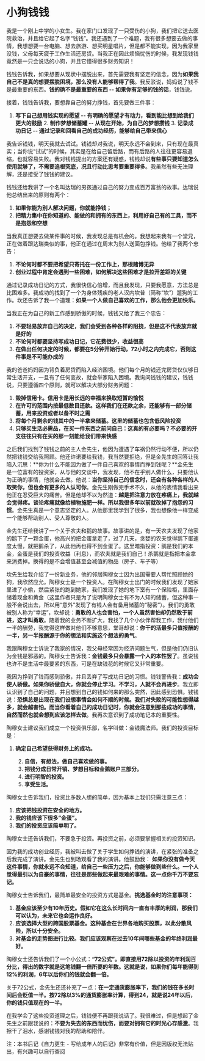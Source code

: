 # 小狗钱钱

  我是一个刚上中学的小女生。我在家门口发现了一只受伤的小狗，我们把它送去医院救治，并且给它起了名字“钱钱”。我还遇到了一个难题，我有很多想要去做的事情，我想想要一台电脑、想去旅游、想买明星唱片，但是都不能实现，因为我家里没钱，父母每天疲于工作生活还房贷。当我正在因此烦恼忧伤的时候，我发现钱钱竟然是一只会说话的小狗，并且它懂得很多财务知识！

  钱钱告诉我，如果想要从现状中摆脱出来，首先需要我有坚定的信念，因为**如果我自己不是真的想要摆脱困境，那么没有人能够帮得了我**。我反驳说，妈妈说了钱不是最重要的东西。**钱的确不是最重要的东西 -- 如果你有足够的钱的话**，钱钱说。

  接着，钱钱告诉我，要想靠自己的努力挣钱，首先要做三件事：

1. **写下自己想用钱实现的愿望  -- 有明确的愿望才有动力，看到能比想到给我们更大的鼓励**
 	2. **制作梦想储蓄罐 -- 从现在开始，为自己的梦想攒钱**
 	3. **记录成功日记 -- 通过记录和回看自己的成功经历，能够给自己带来信心**

  我告诉钱钱，明天我就去试试。钱钱却对我说，明天永远不会到来，只有现在最真实；当你说“试试”的时候，其实是在给自己留后路，而有后路的人往往更容易退缩，也就容易失败。我对钱钱提出的方案还有疑惑，钱钱却说**有些事只要知道怎么使用就够了，不需要追根究底，况且行动比思考要重要得多**。我虽然有些无法理解，还是接受了钱钱的建议。

  钱钱还给我讲了一个名叫达瑞的男孩通过自己的努力变成百万富翁的故事。达瑞说他总结出来的原则有两个：

1. **如果你能为别人解决问题，你就能挣钱；** 
2. **把精力集中在你知道的、能做的和拥有的东西上，利用好自己有的工具，而不是抱怨和空想**

  当我真正想要去做某件事的时候，我发现总是有机会的。我想起来我有一个堂兄，正在做着跟达瑞类似的事，他正在通过在周末为别人送面包挣钱。他给了我两个忠告：

1. **不论何时都不要把希望只寄托在一份工作上，那根赌博无异** 
2.  **创业过程中肯定会遇到一些困难，如何解决这些困难才是拉开差距的关键**

  通过记录成功日记的方式，我很快信心倍增，而且我发现，只要我愿意，方法总是比困难多。我成功的找到了一个为身体残疾的老人汉内坎普（简称“坎”）遛狗的工作。坎还告诉了我一个道理：**如果一个人做自己喜欢的工作，那么他会更加快乐。**

  当我正在为自己的新工作感到骄傲的时候，钱钱又给了我三个忠告：

1. **不要轻易放弃自己的决定，我们会受到各种各样的阻挠，但是这不代表放弃就是好的**
2. **不论何时都要坚持写成功日记，它花费很少，收益很高**
3. **在做出任何决定的时候，都要在5分钟开始行动，72小时之内完成它，否则这件事是不可能办成的**

我的爸爸妈妈因为背负着房贷而陷入经济困境。他们每个月的钱还完房贷仅仅够日常生活开支，一旦有了任何变故，就会举家陷入困境。我询问钱钱的建议，钱钱说，只要遵循四个原则，就可以解决大部分财务问题：

1. **毁掉信用卡。信用卡是用长远的幸福来换取短暂的愉悦**
2. **在许可的范围内按最低数目还款。这样我们在还款之余，还能够有一部分储蓄，用来投资或者以备不时之需**
3. **将每个月剩余的钱其中的一半拿来储蓄。这里的储蓄也包含低风险投资**
4. **只够买生活必需品，在买一件东西之前问自己：这真的有必要吗？不必要的开支往往只有在买的那一刻能给我们带来快感**

 之后我们找到了钱钱之前的主人金先生，他因为遭遇了车祸仍然行动不便，所以仍然把钱钱交给我照顾。他还许诺要给我钱，我当然要拒绝，但是金先生的回答让我陷入沉思：**你为什么不能因为做了一件自己喜欢的事情而挣到钱呢？**金先生是一位富有的投资家，从与他的交谈中，我发现，他不在乎别人做什么，只要他认为正确的事情，他就会去做。他说：**当你坚持自己的信念时，还会有各种各样的人取笑你，但也会有更多的人认可你**。金先生刚做完手术不久，从他的表情我看出来他正在忍受巨大的痛苦。但是他却不以为然道：**越是把注意力放在疼痛上，我就越会觉得疼。谈论疼痛就像给植物施肥一样。所以我很多年以前就改掉了抱怨的习惯**。金先生真是一个意志坚定的人。从他那里我学到了很多，我也想像他一样变成一个能够帮助别人、受人尊敬的人。

  金先生还给我讲了一个关于农夫和鹅的故事。故事讲的是，有一天农夫发现了他家的鹅下了一颗金蛋，他高兴的把金蛋拿走了，过了几天，贪婪的农夫觉得鹅下蛋速度太慢，就把鹅杀了，从此他再也得不到金蛋了。这里暗指投资：鹅是我们的本金，金蛋是我们的投资收益（利息），而农夫就是我们自己！杀鹅就是指把本金拿来消费掉。换得的是不会增值甚至会减值的物品（房子、车子等）

  坎先生给我介绍了一份新业务，他的邻居陶穆女士因为出国需要人帮忙照顾她的狗，我欣然应允。陶穆女士是一个投资人。在陶穆女士出门的时候我们发现了她家里进了小偷，然后紧张的跑到她家，我们发现了她的地下室有一个保险柜，里面存储着现金和黄金（这里作者只是为了说明陶穆女士有不为人知的储蓄，但这种事一般不会说出去，所以用“意外”发现了有钱人会有备用储蓄的“秘密”）。我们的勇敢被别人称为“幸运”，坎却说：**勇敢的人也会害怕，一个人虽然害怕却仍然敢于前进，这才叫勇敢**。随着我的业务不断扩大，我找了几个小伙伴帮我工作，我付他们一半的酬劳，我觉得这样做对他们不够意思，堂哥却说：**你干的活最多只值报酬的一半，另一半报酬源于你的想法和实施这个想法的勇气**。

  我跟陶穆女士诉说了我家的情况，我父母经常因为经济问题生气，但是他们仍旧认为金钱是邪恶的。陶穆女士告诉我：**金钱最多只会暴露一个人的本性罢了**。虽说钱也许不是生活中最要紧的东西，可是在缺钱花的时候它又非常重要。

我因为挣到了钱而感到骄傲，并且丢弃了写成功日记的习惯。钱钱警告我：**成功会使人骄傲。如果你骄傲自大，你就会停止学习。不学习，人就不会再进步**。我立即认识到了自己的问题，并且想到自己的钱如何来的那么突然，因此感到恐惧。钱钱说：**恐惧总是出现在我们设想事情会如何不顺的时候。我们对失败的可能性想得越多，就会越害怕。而当你看着自己的成功日记时，你就会注意到那些成功的事情，自然而然也就会想到应该怎样去做**。我再次意识到了成功笔记本的重要性。

  陶穆女士建议我们成立一个投资俱乐部，名字叫做：金钱魔法师。我们的投资目标是：

1. **确定自己希望获得财务上的成功。**

 	2. **自信，有想法，做自己喜欢做的事。**
 	3. **把钱分成日常开销、梦想目标和金鹅账户三部分。**
 	4. **进行明智的投资。**
 	5. **享受生活。**

 陶穆女士告诉我们，投资比多数人想的简单，因为基本上我们只需注意三点：

1. **应该把钱投资在安全的地方。**
2. **我的钱应该下很多“金蛋”。**
3. **我们的投资应该简单明了。**

  陶穆女士还告诉我们，不要急于投资。再投资之前，必须要掌握相关的投资知识。

  因为我的成功创业经历，我被叫去做了关于学生如何挣钱的演讲，在紧张的准备之后我完成了演讲。金先生也到场观看了我的演讲。他鼓励我： **如果你没有做今天这件事情，你就永远不会知道，给自己一些压力之后，你能够做到些什么。一个人觉得最引以为自豪的事情，往往是那些做起来最艰难的事情。这一点你千万不要忘记。**

  陶穆女士告诉我们，最简单最安全的投资方式是基金。**挑选基金时的注意事项：**

1. **基金应该至少有10年历史。假如它在这么长时间内一直有丰厚的利润，那我们可以认为，未来它也会运作良好。**
2. **应该选择大型的跨国股票基金。这种基金在世界各地购买股票，以此分散风险，所以十分安全。**
3. **对基金的走势图进行比较。我们应该观察在过去10年间哪些基金的年终利润最好。**

  陶穆女士还告诉我们了一个小公式：**“72公式”。即直接用72除以投资的年利润百分比，得出的数字就是这笔钱翻一倍所要的年数。这就是说，如果你们每年能得到12%的利润，6年以后你们的钱就会翻一倍。**

  关于72公式，金先生还还补充了一点：**在一定通货膨胀率下，我们的钱在多长时间后会贬值一半。按72除以3%的通货膨胀率计算，得到24，就是说24年以后，你的钱只值现在的一半。**

  在我学会了这些投资道理之后，钱钱便不再跟我说话了。我很难过，但是想起了金先生之前跟我说的：**不要为失去的东西而忧伤，而要对拥有它的时光心存感激**。我擦干了泪水，感谢钱钱对我的帮助和陪伴。

  注：本书后记《自力更生 - 写给成年人的后记》非常有价值，但是因版权无法贴出，有兴趣可以自行查阅
